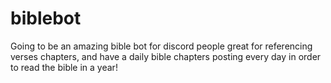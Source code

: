 # biblebot
Going to be an amazing bible bot for discord people great for referencing verses chapters, and have a daily bible chapters posting every day in order to read the bible in a year!
